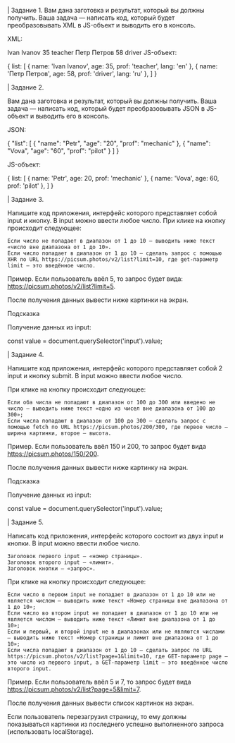 | Задание 1. Вам дана заготовка и результат, который вы должны получить. Ваша задача — написать код, который будет преобразовывать XML в JS-объект и выводить его в консоль.

XML:

Ivan Ivanov 35 teacher Петр Петров 58 driver
JS-объект:

{ list: [ { name: 'Ivan Ivanov', age: 35, prof: 'teacher', lang: 'en' }, { name: 'Петр Петров', age: 58, prof: 'driver', lang: 'ru' }, ] }

| Задание 2.

Вам дана заготовка и результат, который вы должны получить. Ваша задача — написать код, который будет преобразовывать JSON в JS-объект и выводить его в консоль.

JSON:

{ "list": [ { "name": "Petr", "age": "20", "prof": "mechanic" }, { "name": "Vova", "age": "60", "prof": "pilot" } ] }

JS-объект:

{ list: [ { name: 'Petr', age: 20, prof: 'mechanic' }, { name: 'Vova', age: 60, prof: 'pilot' }, ] }

| Задание 3.

Напишите код приложения, интерфейс которого представляет собой input и кнопку. В input можно ввести любое число. При клике на кнопку происходит следующее:

    Если число не попадает в диапазон от 1 до 10 — выводить ниже текст «число вне диапазона от 1 до 10».
    Если число попадает в диапазон от 1 до 10 — сделать запрос c помощью XHR по URL https://picsum.photos/v2/list?limit=10, где get-параметр limit — это введённое число.
Пример. Если пользователь ввёл 5, то запрос будет вида: https://picsum.photos/v2/list?limit=5.

После получения данных вывести ниже картинки на экран.

Подсказка

Получение данных из input:

const value = document.querySelector('input').value;

| Задание 4.

Напишите код приложения, интерфейс которого представляет собой 2 input и кнопку submit. В input можно ввести любое число.

При клике на кнопку происходит следующее:

    Если оба числа не попадают в диапазон от 100 до 300 или введено не число — выводить ниже текст «одно из чисел вне диапазона от 100 до 300»;
    Если числа попадают в диапазон от 100 до 300 — сделать запрос c помощью fetch по URL https://picsum.photos/200/300, где первое число — ширина картинки, второе — высота.
Пример. Если пользователь ввёл 150 и 200, то запрос будет вида https://picsum.photos/150/200.

После получения данных вывести ниже картинку на экран.

Подсказка

Получение данных из input:

const value = document.querySelector('input').value;

| Задание 5.

Написать код приложения, интерфейс которого состоит из двух input и кнопки. В input можно ввести любое число.

    Заголовок первого input — «номер страницы».
    Заголовок второго input — «лимит».
    Заголовок кнопки — «запрос».
При клике на кнопку происходит следующее:

    Если число в первом input не попадает в диапазон от 1 до 10 или не является числом — выводить ниже текст «Номер страницы вне диапазона от 1 до 10»;
    Если число во втором input не попадает в диапазон от 1 до 10 или не является числом — выводить ниже текст «Лимит вне диапазона от 1 до 10»;
    Если и первый, и второй input не в диапазонах или не являются числами — выводить ниже текст «Номер страницы и лимит вне диапазона от 1 до 10»;
    Если числа попадают в диапазон от 1 до 10 — сделать запрос по URL https://picsum.photos/v2/list?page=1&limit=10, где GET-параметр page — это число из первого input, а GET-параметр limit — это введённое число второго input.
Пример. Если пользователь ввёл 5 и 7, то запрос будет вида https://picsum.photos/v2/list?page=5&limit=7.

После получения данных вывести список картинок на экран.

Если пользователь перезагрузил страницу, то ему должны показываться картинки из последнего успешно выполненного запроса (использовать localStorage).